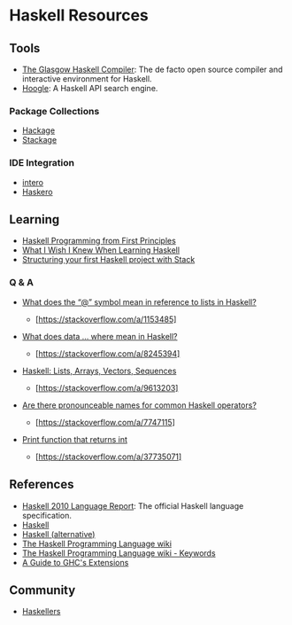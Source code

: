 # Haskell Resources

## Tools

- [The Glasgow Haskell Compiler](https://www.haskell.org/ghc/): The de facto open source compiler and interactive environment for Haskell.
- [Hoogle](https://hoogle.haskell.org): A Haskell API search engine.

### Package Collections

- [Hackage](https://hackage.haskell.org/)
- [Stackage](https://www.stackage.org/)

### IDE Integration

- [intero](https://github.com/commercialhaskell/intero)
- [Haskero](https://marketplace.visualstudio.com/items?itemName=Vans.haskero)

## Learning

- [Haskell Programming from First Principles](http://haskellbook.com/)
- [What I Wish I Knew When Learning Haskell](http://dev.stephendiehl.com/hask/)
- [Structuring your first Haskell project with Stack](https://sakshamsharma.com/2018/03/haskell-proj-struct/)

### Q & A

- [What does the “@” symbol mean in reference to lists in Haskell?](https://stackoverflow.com/q/1153465)

  - [https://stackoverflow.com/a/1153485]

- [What does data … where mean in Haskell?](https://stackoverflow.com/q/8245288)

  - [https://stackoverflow.com/a/8245394]

- [Haskell: Lists, Arrays, Vectors, Sequences](https://stackoverflow.com/q/9611904)

  - [https://stackoverflow.com/a/9613203]

- [Are there pronounceable names for common Haskell operators?](https://stackoverflow.com/q/7746894)

  - [https://stackoverflow.com/a/7747115]

- [Print function that returns int](https://stackoverflow.com/q/37734954)

  - [https://stackoverflow.com/a/37735071]

## References

- [Haskell 2010 Language Report](https://www.haskell.org/onlinereport/haskell2010/): The official Haskell language specification.
- [Haskell](https://www.haskell.org/)
- [Haskell (alternative)](https://haskell-lang.org/)
- [The Haskell Programming Language wiki](https://wiki.haskell.org/Haskell)
- [The Haskell Programming Language wiki - Keywords](https://wiki.haskell.org/Keywords)
- [A Guide to GHC's Extensions](https://limperg.de/ghc-extensions/)

## Community

- [Haskellers](https://www.haskellers.com)
